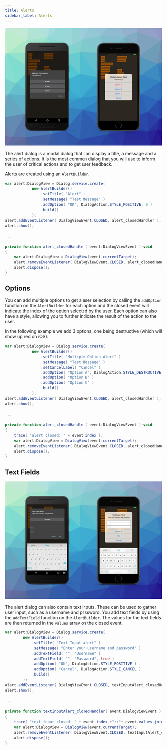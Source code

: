 ```yaml
---
title: Alerts
sidebar_label: Alerts
---
```


![](images/alerts.png)

The alert dialog is a modal dialog that can display a title, a message and a series of actions.
It is the most common dialog that you will use to inform the user of critical actions and to 
get user feedback.

Alerts are created using an `AlertBuilder`.

```actionscript
var alert:DialogView = Dialog.service.create( 
			new AlertBuilder()
				.setTitle( "Alert" )
				.setMessage( "Test Message" )
				.addOption( "OK", DialogAction.STYLE_POSITIVE, 0 )
				.build()
			);
alert.addEventListener( DialogViewEvent.CLOSED, alert_closedHandler );
alert.show();

...

private function alert_closedHandler( event:DialogViewEvent ):void
{
	var alert:DialogView = DialogView(event.currentTarget);
	alert.removeEventListener( DialogViewEvent.CLOSED, alert_closedHandler );
	alert.dispose();
}
```

## Options 

You can add multiple options to get a user selection by calling the `addOption` function 
on the `AlertBuilder` for each option and the closed event will indicate the index of 
the option selected by the user. Each option can also have a style, allowing you to 
further indicate the result of the action to the user.

In the following example we add 3 options, one being destructive (which will show up red 
on iOS).

```actionscript
var alert:DialogView = Dialog.service.create( 
			new AlertBuilder()
				.setTitle( "Multiple Option Alert" )
				.setMessage( "Test Message" )
				.setCancelLabel( "Cancel" )
				.addOption( "Option A", DialogAction.STYLE_DESTRUCTIVE )
				.addOption( "Option B" ) 
				.addOption( "Option C" )
				.build()
			);
alert.addEventListener( DialogViewEvent.CLOSED, alert_closedHandler );
alert.show();

...

private function alert_closedHandler( event:DialogViewEvent ):void
{
	trace( "alert closed: " + event.index );
	var alert:DialogView = DialogView(event.currentTarget);
	alert.removeEventListener( DialogViewEvent.CLOSED, alert_closedHandler );
	alert.dispose();
}
```


## Text Fields

![](images/alerts-textinput.png)

The alert dialog can also contain text inputs. These can be used to gather user input, 
such as a username and password. You add text fields by using the `addTextField` function 
on the `AlertBuilder`. The values for the text fields are then returned in the `values` 
array on the closed event.


```actionscript
var alert:DialogView = Dialog.service.create( 
		new AlertBuilder()
			.setTitle( "Text Input Alert" )
			.setMessage( "Enter your username and password" )
			.addTextField( "", "Username" )
			.addTextField( "", "Password", true )
			.addOption( "OK", DialogAction.STYLE_POSITIVE )
			.addOption( "Cancel", DialogAction.STYLE_CANCEL )
			.build()
		);
alert.addEventListener( DialogViewEvent.CLOSED, textInputAlert_closedHandler );
alert.show();

...

private function textInputAlert_closedHandler( event:DialogViewEvent ):void
{
	trace( "text input closed: " + event.index +"::"+ event.values.join(",") );
	var alert:DialogView = DialogView(event.currentTarget);
	alert.removeEventListener( DialogViewEvent.CLOSED, textInputAlert_closedHandler );
	alert.dispose();
}
```


